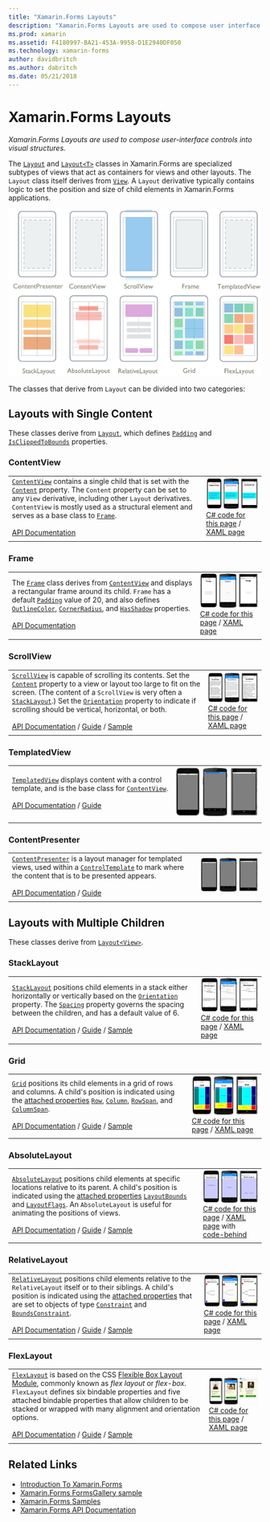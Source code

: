 ```yaml
---
title: "Xamarin.Forms Layouts"
description: "Xamarin.Forms Layouts are used to compose user interface controls into visual structures. This article lists the layouts included in Xamarin.Forms."
ms.prod: xamarin
ms.assetid: F4180997-BA21-453A-9958-D1E2940DF050
ms.technology: xamarin-forms
author: davidbritch
ms.author: dabritch
ms.date: 05/21/2018
---
```


# Xamarin.Forms Layouts

_Xamarin.Forms Layouts are used to compose user-interface controls into visual structures._

The [`Layout`](https://developer.xamarin.com/api/type/Xamarin.Forms.Layout) and [`Layout<T>`](https://developer.xamarin.com/api/type/Xamarin.Forms.Layout%3CT%3E/) classes in Xamarin.Forms are specialized subtypes of views that act as containers for views and other layouts. The `Layout` class itself derives from [`View`](views.md). A `Layout` derivative typically contains logic to set the position and size of child elements in Xamarin.Forms applications.

[![Xamarin.Forms Layout Types](layouts-images/layouts-sml.png "Xamarin.Forms Layout Types")](layouts-images/layouts.png#lightbox "Xamarin.Forms Layout Types")

The classes that derive from `Layout` can be divided into two categories:

## Layouts with Single Content

These classes derive from [`Layout`](https://developer.xamarin.com/api/type/Xamarin.Forms.Layout/), which defines [`Padding`](https://developer.xamarin.com/api/property/Xamarin.Forms.Layout.Padding/) and [`IsClippedToBounds`](https://developer.xamarin.com/api/property/Xamarin.Forms.Layout.IsClippedToBounds/) properties.

<a name="contentView" />

### ContentView

|     |     |
| --- | --- |
| [`ContentView`](https://developer.xamarin.com/api/type/Xamarin.Forms.ContentView/) contains a single child that is set with the [`Content`](https://developer.xamarin.com/api/property/Xamarin.Forms.ContentView.Content/) property. The `Content` property can be set to any `View` derivative, including other `Layout` derivatives. `ContentView` is mostly used as a structural element and serves as a base class to [`Frame`](#frame).<br /><br />[API Documentation](https://developer.xamarin.com/api/type/Xamarin.Forms.ContentView/) | [![ContentView Example](layouts-images/ContentView.png "ContentView Example")](layouts-images/ContentView-Large.png#lightbox "ContentView Example")<br />[C# code for this page](https://github.com/xamarin/xamarin-forms-samples/blob/master/FormsGallery/FormsGallery/FormsGallery/CodeExamples/ContentViewDemoPage.cs) / [XAML page](https://github.com/xamarin/xamarin-forms-samples/blob/master/FormsGallery/FormsGallery/FormsGallery/XamlExamples/ContentViewDemoPage.xaml) |
|     |     |

<a named="frame" />

### Frame

|     |     |
| --- | --- |
| The [`Frame`](https://developer.xamarin.com/api/type/Xamarin.Forms.Frame/) class derives from [`ContentView`](#contentView) and displays a rectangular frame around its child. `Frame` has a default [`Padding`](https://developer.xamarin.com/api/property/Xamarin.Forms.Layout.Padding/) value of 20, and also defines [`OutlineColor`](https://developer.xamarin.com/api/property/Xamarin.Forms.Frame.OutlineColor/), [`CornerRadius`](https://developer.xamarin.com/api/property/Xamarin.Forms.Frame.CornerRadius/), and [`HasShadow`](https://developer.xamarin.com/api/property/Xamarin.Forms.Frame.HasShadow/) properties.<br /><br />[API Documentation](https://developer.xamarin.com/api/type/Xamarin.Forms.Frame/) | [![Frame Example](layouts-images/Frame.png "Frame Example")](layouts-images/Frame-Large.png#lightbox "Frame Example")<br />[C# code for this page](https://github.com/xamarin/xamarin-forms-samples/blob/master/FormsGallery/FormsGallery/FormsGallery/CodeExamples/FrameDemoPage.cs) / [XAML page](https://github.com/xamarin/xamarin-forms-samples/blob/master/FormsGallery/FormsGallery/FormsGallery/XamlExamples/FrameDemoPage.xaml) |
|     |     |

<a name="scrollView" />

### ScrollView

|     |     |
| --- | --- |
| [`ScrollView`](https://developer.xamarin.com/api/type/Xamarin.Forms.ScrollView/) is capable of scrolling its contents. Set the [`Content`](https://developer.xamarin.com/api/property/Xamarin.Forms.ScrollView.Content/) property to a view or layout too large to fit on the screen. (The content of a `ScrollView` is very often a [`StackLayout`](#stackLayout).) Set the [`Orientation`](https://developer.xamarin.com/api/property/Xamarin.Forms.ScrollView.Orientation/) property to indicate if scrolling should be vertical, horizontal, or both.<br /><br />[API Documentation](https://developer.xamarin.com/api/type/Xamarin.Forms.ScrollView/) / [Guide](~/xamarin-forms/user-interface/layouts/scroll-view.md) / [Sample](https://developer.xamarin.com/samples/xamarin-forms/UserInterface/Layout/) | [![ScrollView Example](layouts-images/ScrollView.png "ScrollView Example")](layouts-images/ScrollView-Large.png#lightbox "ScrollView Example")<br />[C# code for this page](https://github.com/xamarin/xamarin-forms-samples/blob/master/FormsGallery/FormsGallery/FormsGallery/CodeExamples/ScrollViewDemoPage.cs) / [XAML page](https://github.com/xamarin/xamarin-forms-samples/blob/master/FormsGallery/FormsGallery/FormsGallery/XamlExamples/ScrollViewDemoPage.xaml) |
|     |     |

### TemplatedView

|     |     |
| --- | --- |
| [`TemplatedView`](https://developer.xamarin.com/api/type/Xamarin.Forms.TemplatedView/) displays content with a control template, and is the base class for [`ContentView`](#contentView).<br /><br />[API Documentation](https://developer.xamarin.com/api/type/Xamarin.Forms.TemplatedView/) / [Guide](~/xamarin-forms/app-fundamentals/templates/control-templates/index.md) | [![TemplatedView Example](layouts-images/TemplatedView.png "TemplatedView Example")](layouts-images/TemplatedView.png#lightbox "TemplatedView Example") |
|     |     |

### ContentPresenter

|     |     |
| --- | --- |
| [`ContentPresenter`](https://developer.xamarin.com/api/type/Xamarin.Forms.ContentPresenter/) is a layout manager for templated views, used within a [`ControlTemplate`](https://developer.xamarin.com/api/type/Xamarin.Forms.ControlTemplate/) to mark where the content that is to be presented appears.<br /><br />[API Documentation](https://developer.xamarin.com/api/type/Xamarin.Forms.ContentPresenter/) / [Guide](~/xamarin-forms/app-fundamentals/templates/control-templates/index.md) | [![ContentPresenter Example](layouts-images/ContentPresenter.png "ContentPresenter Example")](layouts-images/ContentPresenter.png#lightbox "ContentPresenter Example") |
|     |     |

## Layouts with Multiple Children

These classes derive from [`Layout<View>`](https://developer.xamarin.com/api/type/Xamarin.Forms.Layout%3CT%3E/).

<a name="stackLayout" />

### StackLayout

|     |     |
| --- | --- |
| [`StackLayout`](https://developer.xamarin.com/api/type/Xamarin.Forms.StackLayout/) positions child elements in a stack either horizontally or vertically based on the [`Orientation`](https://developer.xamarin.com/api/property/Xamarin.Forms.StackLayout.Orientation/) property. The [`Spacing`](https://developer.xamarin.com/api/property/Xamarin.Forms.StackLayout.Spacing/) property governs the spacing between the children, and has a default value of 6.<br /><br />[API Documentation](https://developer.xamarin.com/api/type/Xamarin.Forms.StackLayout/) / [Guide](~/xamarin-forms/user-interface/layouts/stack-layout.md) / [Sample](https://developer.xamarin.com/samples/xamarin-forms/UserInterface/Layout/)| [![StackLayout Example](layouts-images/StackLayout.png "StackLayout Example")](layouts-images/StackLayout-Large.png#lightbox "StackLayout Example")<br />[C# code for this page](https://github.com/xamarin/xamarin-forms-samples/blob/master/FormsGallery/FormsGallery/FormsGallery/CodeExamples/StackLayoutDemoPage.cs) / [XAML page](https://github.com/xamarin/xamarin-forms-samples/blob/master/FormsGallery/FormsGallery/FormsGallery/XamlExamples/StackLayoutDemoPage.xaml) |
|     |     |

<a name="grid" />

### Grid

|     |     |
| --- | --- |
| [`Grid`](https://developer.xamarin.com/api/type/Xamarin.Forms.Grid/) positions its child elements in a grid of rows and columns. A child's position is indicated using the [attached properties](~/xamarin-forms/xaml/attached-properties.md) [`Row`](https://developer.xamarin.com/api/field/Xamarin.Forms.Grid.RowProperty/), [`Column`](https://developer.xamarin.com/api/field/Xamarin.Forms.Grid.ColumnProperty/), [`RowSpan`](https://developer.xamarin.com/api/field/Xamarin.Forms.Grid.RowSpanProperty/), and [`ColumnSpan`](https://developer.xamarin.com/api/field/Xamarin.Forms.Grid.ColumnSpanProperty/).<br /><br />[API Documentation](https://developer.xamarin.com/api/type/Xamarin.Forms.Grid/) / [Guide](~/xamarin-forms/user-interface/layouts/grid.md) / [Sample](https://developer.xamarin.com/samples/xamarin-forms/UserInterface/Layout/) | [![Grid Example](layouts-images/Grid.png "Grid Example")](layouts-images/Grid-Large.png#lightbox "Grid Example")<br />[C# code for this page](https://github.com/xamarin/xamarin-forms-samples/blob/master/FormsGallery/FormsGallery/FormsGallery/CodeExamples/GridDemoPage.cs) / [XAML page](https://github.com/xamarin/xamarin-forms-samples/blob/master/FormsGallery/FormsGallery/FormsGallery/XamlExamples/GridDemoPage.xaml) |
|     |     |

### AbsoluteLayout

|     |     |
| --- | --- |
| [`AbsoluteLayout`](https://developer.xamarin.com/api/type/Xamarin.Forms.AbsoluteLayout/) positions child elements at specific locations relative to its parent. A child's position is indicated using the [attached properties](~/xamarin-forms/xaml/attached-properties.md) [`LayoutBounds`](https://developer.xamarin.com/api/field/Xamarin.Forms.AbsoluteLayout.LayoutBoundsProperty/) and [`LayoutFlags`](https://developer.xamarin.com/api/field/Xamarin.Forms.AbsoluteLayout.LayoutFlagsProperty/). An `AbsoluteLayout` is useful for animating the positions of views.<br /><br />[API Documentation](https://developer.xamarin.com/api/type/Xamarin.Forms.AbsoluteLayout/) / [Guide](~/xamarin-forms/user-interface/layouts/absolute-layout.md) / [Sample](https://developer.xamarin.com/samples/xamarin-forms/UserInterface/Layout/) | [![AbsoluteLayout Example](layouts-images/AbsoluteLayout.png "AbsoluteLayout Example")](layouts-images/AbsoluteLayout-Large.png#lightbox "AbsoluteLayout Example")<br />[C# code for this page](https://github.com/xamarin/xamarin-forms-samples/blob/master/FormsGallery/FormsGallery/FormsGallery/CodeExamples/AbsoluteLayoutdDemoPage.cs) / [XAML page](https://github.com/xamarin/xamarin-forms-samples/blob/master/FormsGallery/FormsGallery/FormsGallery/XamlExamples/AbsoluteLayoutDemoPage.xaml) with [code-behind](https://github.com/xamarin/xamarin-forms-samples/blob/master/FormsGallery/FormsGallery/FormsGallery/XamlExamples/AbsoluteLayoutDemoPage.xaml.cs) |
|     |     |

### RelativeLayout

|     |     |
| --- | --- |
| [`RelativeLayout`](https://developer.xamarin.com/api/type/Xamarin.Forms.RelativeLayout/) positions child elements relative to the `RelativeLayout` itself or to their siblings. A child's position is indicated using the [attached properties](~/xamarin-forms/xaml/attached-properties.md) that are set to objects of type [`Constraint`](https://developer.xamarin.com/api/type/Xamarin.Forms.Constraint/) and [`BoundsConstraint`](https://developer.xamarin.com/api/type/Xamarin.Forms.Constraint/).<br /><br />[API Documentation](https://developer.xamarin.com/api/type/Xamarin.Forms.RelativeLayout/) / [Guide](~/xamarin-forms/user-interface/layouts/relative-layout.md) / [Sample](https://developer.xamarin.com/samples/xamarin-forms/UserInterface/Layout/) | [![RelativeLayout Example](layouts-images/RelativeLayout.png "RelativeLayout Example")](layouts-images/RelativeLayout-Large.png#lightbox "RelativeLayout Example")<br />[C# code for this page](https://github.com/xamarin/xamarin-forms-samples/blob/master/FormsGallery/FormsGallery/FormsGallery/CodeExamples/RelativeLayoutDemoPage.cs) / [XAML page](https://github.com/xamarin/xamarin-forms-samples/blob/master/FormsGallery/FormsGallery/FormsGallery/XamlExamples/RelativeLayoutDemoPage.xaml) |
|     |     |

### FlexLayout

|     |     |
| --- | --- |
| [`FlexLayout`](xref:Xamarin.Forms.FlexLayout) is based on the CSS [Flexible Box Layout Module](http://www.w3.org/TR/css-flexbox-1/), commonly known as _flex layout_ or _flex-box_. `FlexLayout` defines six bindable properties and five attached bindable properties that allow children to be stacked or wrapped with many alignment and orientation options.<br /><br />[API Documentation](xref:Xamarin.Forms.FlexLayout) / [Guide](~/xamarin-forms/user-interface/layouts/flex-layout.md) / [Sample](https://developer.xamarin.com/samples/xamarin-forms/UserInterface/FlexLayoutDemos/) | [![FlexLayout Example](layouts-images/FlexLayout.png "FlexLayout Example")](layouts-images/FlexLayout-Large.png#lightbox "FlexLayout Example")<br />[C# code for this page](https://github.com/xamarin/xamarin-forms-samples/blob/master/FormsGallery/FormsGallery/FormsGallery/CodeExamples/FlexLayoutDemoPage.cs) / [XAML page](https://github.com/xamarin/xamarin-forms-samples/blob/master/FormsGallery/FormsGallery/FormsGallery/XamlExamples/FlexLayoutDemoPage.xaml) |
|     |     |

## Related Links

- [Introduction To Xamarin.Forms](~/xamarin-forms/get-started/introduction-to-xamarin-forms.md)
- [Xamarin.Forms FormsGallery sample](https://developer.xamarin.com/samples/FormsGallery/)
- [Xamarin.Forms Samples](https://developer.xamarin.com/samples/xamarin-forms/all/)
- [Xamarin.Forms API Documentation](https://developer.xamarin.com/api/root/Xamarin.Forms/)
